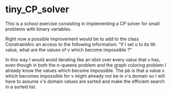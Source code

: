 # tiny_CP_solver

This is a school exercise consisting in implementing a CP solver for small problems with binary variables.

Right now a possible improvement would be to add to the class ConstraintArc an access to the following information: "if I set u to its ith value, what are the values of v which become impossible ?"

In this way I would avoid iterating like an idiot over every value that v has, even though in both the n-queens problem and the graph coloring problem I already know the values which become impossible. The pb is that a value x which becomes impossible for v might already not be in v's domain so I will have to assume v's domain values are sorted and make the efficient search in a sorted list.
